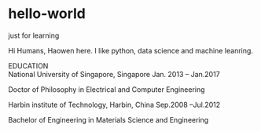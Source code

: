 # hello-world
just for learning

Hi Humans,
Haowen here. I like python, data science and machine leanring.

EDUCATION                                                            
National University of Singapore, Singapore Jan. 2013 – Jan.2017

Doctor of Philosophy in Electrical and Computer Engineering

Harbin institute of Technology, Harbin, China Sep.2008 –Jul.2012   

Bachelor of Engineering in Materials Science and Engineering
